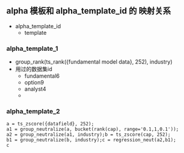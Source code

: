 ## alpha 模板和 alpha_template_id 的 映射关系
- alpha_template_id
  - template 

### alpha_template_1
- group_rank(ts_rank({fundamental model data}, 252), industry) 
- 用过的数据集id
  - fundamental6
  - option9
  - analyst4 
  - 



### alpha_template_2 

```
a = ts_zscore({datafield}, 252);
a1 = group_neutralize(a, bucket(rank(cap), range='0.1,1,0.1'));
a2 = group_neutralize(a1, industry);b = ts_zscore(cap, 252);
b1 = group_neutralize(b, industry);c = regression_neut(a2,b1);
c
```

